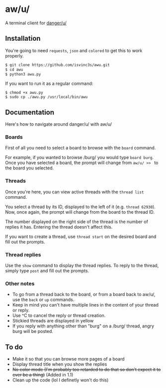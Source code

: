 # aw/u/
A terminal client for [danger/u/](https://dangeru.us/)


## Installation
You're going to need `requests`, `json` and `colored` to get this to work properly.
```sh
$ git clone https://github.com/isvinc3s/awu.git
$ cd awu
$ python3 awu.py
```
If you want to run it as a regular command:
```
$ chmod +x awu.py
$ sudo cp ./awu.py /usr/local/bin/awu
```


## Documentation
Here's how to navigate around danger/u/ with aw/u/

### Boards
First of all you need to select a board to browse with the `board` command.

For example, if you wanted to browse /burg/ you would type `board burg`.
Once you have selected a board, the prompt will change from `aw/u/ >> ` to the board you selected.

### Threads
Once you're here, you can view active threads with the `thread list` command.

You select a thread by its ID, displayed to the left of it (e.g. `thread 62930`).
Now, once again, the prompt will change from the board to the thread ID.

The number displayed on the right side of the thread is the number of replies it has. 
Entering the thread doesn't affect this.

If you want to create a thread, use `thread start` on the desired board and fill out the prompts.

### Thread replies
Use the `show` command to display the thread replies.
To reply to the thread, simply type `post` and fill out the prompts.

### Other notes
- To go from a thread back to the board, or from a board back to aw/u/, use the `back` or `up` commands.
- Keep in mind you can\'t have multiple lines in the content of your thread or reply.
- Use ^C to cancel the reply or thread creation.
- Stickied threads are displayed in yellow
- If you reply with anything other than "burg" on a /burg/ thread, angry burg will be posted.


## To do
- Make it so that you can browse more pages of a board
- Display thread title when you show the replies
- ~~No color mode (I'm probably too retarded to do that so don't expect it to ever be a thing)~~ (Added in 1.1)
- Clean up the code (lol I definetly won't do this)
